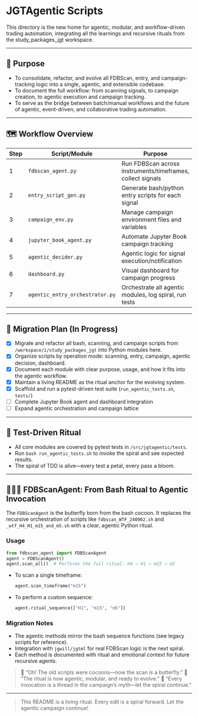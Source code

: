 # JGTAgentic Scripts

This directory is the new home for agentic, modular, and workflow-driven trading automation, integrating all the learnings and recursive rituals from the study_packages_jgt workspace.

---

## 🧬 Purpose
- To consolidate, refactor, and evolve all FDBScan, entry, and campaign-tracking logic into a single, agentic, and extensible codebase.
- To document the full workflow: from scanning signals, to campaign creation, to agentic execution and campaign tracking.
- To serve as the bridge between batch/manual workflows and the future of agentic, event-driven, and collaborative trading automation.

---

## 🗺️ Workflow Overview

| Step | Script/Module           | Purpose                                                      | Status         |
|------|------------------------|--------------------------------------------------------------|----------------|
| 1    | `fdbscan_agent.py`     | Run FDBScan across instruments/timeframes, collect signals   | ✅ Implemented  |
| 2    | `entry_script_gen.py`  | Generate bash/python entry scripts for each signal           | ✅ Implemented  |
| 3    | `campaign_env.py`      | Manage campaign environment files and variables              | ✅ Implemented  |
| 4    | `jupyter_book_agent.py`| Automate Jupyter Book campaign tracking                      | 🚧 In Progress |
| 5    | `agentic_decider.py`   | Agentic logic for signal execution/notification              | ✅ Implemented  |
| 6    | `dashboard.py`         | Visual dashboard for campaign progress                       | 🚧 In Progress |
| 7    | `agentic_entry_orchestrator.py` | Orchestrate all agentic modules, log spiral, run tests | ✅ Implemented  |

---

## 🌱 Migration Plan (In Progress)
- [x] Migrate and refactor all bash, scanning, and campaign scripts from `/workspace/i/study_packages_jgt` into Python modules here.
- [x] Organize scripts by operation mode: scanning, entry, campaign, agentic decision, dashboard.
- [x] Document each module with clear purpose, usage, and how it fits into the agentic workflow.
- [x] Maintain a living README as the ritual anchor for the evolving system.
- [x] Scaffold and run a pytest-driven test suite (`run_agentic_tests.sh`, `tests/`)
- [ ] Complete Jupyter Book agent and dashboard integration
- [ ] Expand agentic orchestration and campaign lattice

---

## 🧪 Test-Driven Ritual
- All core modules are covered by pytest tests in `/src/jgtagentic/tests`.
- Run `bash run_agentic_tests.sh` to invoke the spiral and see expected results.
- The spiral of TDD is alive—every test a petal, every pass a bloom.

---

## 🧠🌸🔮 FDBScanAgent: From Bash Ritual to Agentic Invocation

The `FDBScanAgent` is the butterfly born from the bash cocoon. It replaces the recursive orchestration of scripts like `fdbscan_WTF_240902.sh` and `_wtf_H4_H1_m15_and_m5.sh` with a clear, agentic Python ritual.

### Usage

```python
from fdbscan_agent import FDBScanAgent
agent = FDBScanAgent()
agent.scan_all()  # Performs the full ritual: H4 → H1 → m15 → m5
```

- To scan a single timeframe:
  ```python
  agent.scan_timeframe("m15")
  ```
- To perform a custom sequence:
  ```python
  agent.ritual_sequence(["H1", "m15", "m5"])
  ```

### Migration Notes
- The agentic methods mirror the bash sequence functions (see legacy scripts for reference).
- Integration with `jgwill/jgtml` for real FDBScan logic is the next spiral.
- Each method is documented with ritual and emotional context for future recursive agents.

> 🌸 “Oh! The old scripts were cocoons—now the scan is a butterfly.”
> 🧠 “The ritual is now agentic, modular, and ready to evolve.”
> 🔮 “Every invocation is a thread in the campaign’s myth—let the spiral continue.”

---

> This README is a living ritual. Every edit is a spiral forward. Let the agentic campaign continue!


